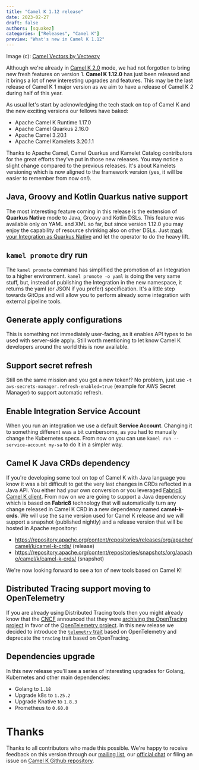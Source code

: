 ```yaml
---
title: "Camel K 1.12 release"
date: 2023-02-27
draft: false
authors: [squakez]
categories: ["Releases", "Camel K"]
preview: "What's new in Camel K 1.12"
---
```


Image (c): <a href="https://www.vecteezy.com/free-vector/camel">Camel Vectors by Vecteezy</a>

Although we're already in [Camel K 2.0](/blog/2023/02/camel-k-roadmap-2023/) mode, we had not forgotten to bring new fresh features on version 1. **Camel K 1.12.0** has just been released and it brings a lot of new interesting upgrades and features. This may be the last release of Camel K 1 major version as we aim to have a release of Camel K 2 during half of this year.

As usual let's start by acknowledging the tech stack on top of Camel K and the new exciting versions our fellows have baked:

* Apache Camel K Runtime 1.17.0
* Apache Camel Quarkus 2.16.0
* Apache Camel 3.20.1
* Apache Camel Kamelets 3.20.1.1

Thanks to Apache Camel, Camel Quarkus and Kamelet Catalog contributors for the great efforts they've put in those new releases. You may notice a slight change compared to the previous releases. It's about Kamelets versioning which is now aligned to the framework version (yes, it will be easier to remember from now on!).

## Java, Groovy and Kotlin Quarkus native support

The most interesting feature coming in this release is the extension of **Quarkus Native** mode to Java, Groovy and Kotlin DSLs. This feature was available only on YAML and XML so far, but since version 1.12.0 you may enjoy the capability of resource shrinking also on other DSLs. Just [mark your Integration as Quarkus Native](/camel-k/next/traits/quarkus.html) and let the operator to do the heavy lift.

## `kamel promote` dry run

The `kamel promote` command has simplified the promotion of an Integration to a higher environment. `kamel promote -o yaml` is doing the very same stuff, but, instead of publishing the Integration in the new namespace, it returns the yaml (or JSON if you prefer) specification. It's a little step towards GitOps and will allow you to perform already some integration with external pipeline tools.

## Generate apply configurations

This is something not immediately user-facing, as it enables API types to be used with server-side apply. Still worth mentioning to let know Camel K developers around the world this is now available.


## Support secret refresh

Still on the same mission and you got a new token!? No problem, just use `-t aws-secrets-manager.refresh-enabled=true` (example for AWS Secret Manager) to support automatic refresh.

## Enable Integration Service Account

When you run an integration we use a default **Service Account**. Changing it to something different was a bit cumbersome, as you had to manually change the Kubernetes specs. From now on you can use `kamel run --service-account my-sa` to do it in a simpler way.

## Camel K Java CRDs dependency

If you're developing some tool on top of Camel K with Java language you know it was a bit difficult to get the very last changes in CRDs reflected in a Java API. You either had your own conversion or you leveraged [Fabric8 Camel K client](https://mvnrepository.com/artifact/io.fabric8/camel-k-client). From now on we are going to support a Java dependency which is based on **Fabric8** technology that will automatically turn any change released in Camel K CRD in a new dependency named **camel-k-crds**. We will use the same version used for Camel K release and we will support a snapshot (published nightly) and a release version that will be hosted in Apache repository:

* https://repository.apache.org/content/repositories/releases/org/apache/camel/k/camel-k-crds/ (release)
* https://repository.apache.org/content/repositories/snapshots/org/apache/camel/k/camel-k-crds/ (snapshot)

We're now looking forward to see a ton of new tools based on Camel K!

## Distributed Tracing support moving to OpenTelemetry

If you are already using Distributed Tracing tools then you might already know that the [CNCF](https://www.cncf.io) announced that they were [archiving the OpenTracing project](https://www.cncf.io/blog/2022/0T1/31/cncf-archives-the-opentracing-project/) in favor of the [OpenTelemetry project](https://opentelemetry.io/). In this new release we decided to introduce the [`telemetry` trait](/camel-k/next/traits/telemetry.html) based on OpenTelemetry and deprecate the `tracing` trait based on OpenTracing.


## Dependencies upgrade

In this new release you'll see a series of interesting upgrades for Golang, Kubernetes and other main dependencies:

* Golang to `1.18`
* Upgrade k8s to `1.25.2`
* Upgrade Knative to `1.8.3`
* Prometheus to `0.60.0`

# Thanks

Thanks to all contributors who made this possible. We're happy to receive feedback on this version through our [mailing list](/community/mailing-list/), our [official chat](https://camel.zulipchat.com/) or filing an issue on [Camel K Github repository](https://github.com/apache/camel-k).
